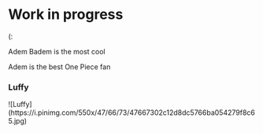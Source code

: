 <h1>Work in progress</h1>
<p>(:</p>
<p>Adem Badem is the most cool</p>
<p>Adem is the best One Piece fan</p>

<h3>Luffy</h3>
![Luffy](https://i.pinimg.com/550x/47/66/73/47667302c12d8dc5766ba054279f8c65.jpg)
